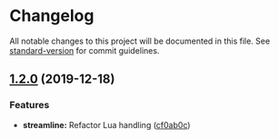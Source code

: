 # Changelog

All notable changes to this project will be documented in this file. See [standard-version](https://github.com/conventional-changelog/standard-version) for commit guidelines.

## [1.2.0](https://github.com/tsal/ataxia-go/compare/v1.1.5...v1.2.0) (2019-12-18)


### Features

* **streamline:** Refactor Lua handling ([cf0ab0c](https://github.com/tsal/ataxia-go/commit/cf0ab0c23613b0d5241b5042d5328e4fbc0ae3e9))
